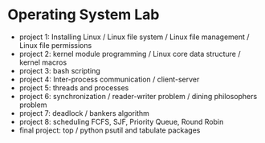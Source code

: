 # Operating System Lab
- project 1: Installing Linux / Linux file system / Linux file management / Linux file permissions
- project 2: kernel module programming / Linux core data structure / kernel macros
- project 3: bash scripting
- project 4: Inter-process communication / client-server
- project 5: threads and processes
- project 6: synchronization / reader-writer problem / dining philosophers problem
- project 7: deadlock / bankers algorithm  
- project 8: scheduling FCFS, SJF, Priority Queue, Round Robin
- final project: top / python psutil and tabulate packages
